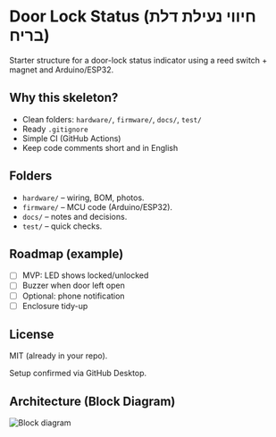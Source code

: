 # Door Lock Status (חיווי נעילת דלת בריח)

Starter structure for a door-lock status indicator using a reed switch + magnet and Arduino/ESP32.

## Why this skeleton?
- Clean folders: `hardware/`, `firmware/`, `docs/`, `test/`
- Ready `.gitignore`
- Simple CI (GitHub Actions)
- Keep code comments short and in English

## Folders
- `hardware/` – wiring, BOM, photos.
- `firmware/` – MCU code (Arduino/ESP32).
- `docs/` – notes and decisions.
- `test/` – quick checks.

## Roadmap (example)
- [ ] MVP: LED shows locked/unlocked
- [ ] Buzzer when door left open
- [ ] Optional: phone notification
- [ ] Enclosure tidy-up

## License
MIT (already in your repo).

Setup confirmed via GitHub Desktop.

## Architecture (Block Diagram)
![Block diagram]([hardware/block-diagram.png](https://github.com/IdanWeissberg/door-lock-status-/blob/ee64db2f3af5de420b7cbdb71d391a4176ac5055/hardware/door-lock-wiring.png))

